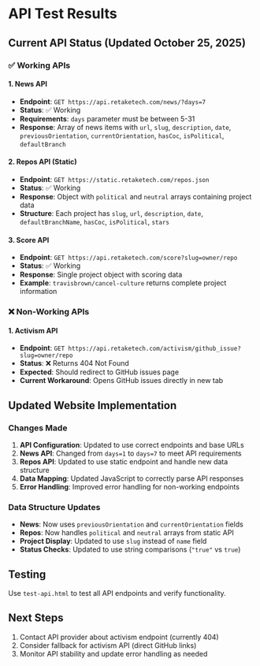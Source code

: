 # API Test Results

## Current API Status (Updated October 25, 2025)

### ✅ Working APIs

#### 1. News API
- **Endpoint**: `GET https://api.retaketech.com/news/?days=7`
- **Status**: ✅ Working
- **Requirements**: `days` parameter must be between 5-31
- **Response**: Array of news items with `url`, `slug`, `description`, `date`, `previousOrientation`, `currentOrientation`, `hasCoc`, `isPolitical`, `defaultBranch`

#### 2. Repos API (Static)
- **Endpoint**: `GET https://static.retaketech.com/repos.json`
- **Status**: ✅ Working
- **Response**: Object with `political` and `neutral` arrays containing project data
- **Structure**: Each project has `slug`, `url`, `description`, `date`, `defaultBranchName`, `hasCoc`, `isPolitical`, `stars`

#### 3. Score API
- **Endpoint**: `GET https://api.retaketech.com/score?slug=owner/repo`
- **Status**: ✅ Working
- **Response**: Single project object with scoring data
- **Example**: `travisbrown/cancel-culture` returns complete project information

### ❌ Non-Working APIs

#### 1. Activism API
- **Endpoint**: `GET https://api.retaketech.com/activism/github_issue?slug=owner/repo`
- **Status**: ❌ Returns 404 Not Found
- **Expected**: Should redirect to GitHub issues page
- **Current Workaround**: Opens GitHub issues directly in new tab

## Updated Website Implementation

### Changes Made
1. **API Configuration**: Updated to use correct endpoints and base URLs
2. **News API**: Changed from `days=1` to `days=7` to meet API requirements
3. **Repos API**: Updated to use static endpoint and handle new data structure
4. **Data Mapping**: Updated JavaScript to correctly parse API responses
5. **Error Handling**: Improved error handling for non-working endpoints

### Data Structure Updates
- **News**: Now uses `previousOrientation` and `currentOrientation` fields
- **Repos**: Now handles `political` and `neutral` arrays from static API
- **Project Display**: Updated to use `slug` instead of `name` field
- **Status Checks**: Updated to use string comparisons (`"true"` vs `true`)

## Testing
Use `test-api.html` to test all API endpoints and verify functionality.

## Next Steps
1. Contact API provider about activism endpoint (currently 404)
2. Consider fallback for activism API (direct GitHub links)
3. Monitor API stability and update error handling as needed